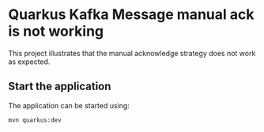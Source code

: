 Quarkus Kafka Message manual ack is not working
========================

This project illustrates that the manual acknowledge strategy does not work as expected.

## Start the application

The application can be started using: 

```bash
mvn quarkus:dev
```  